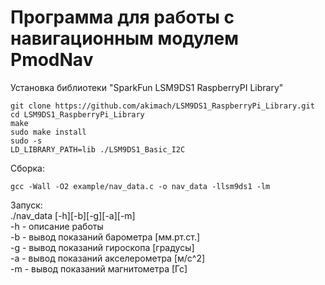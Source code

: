# Программа для работы с навигационным модулем PmodNav

Установка библиотеки "SparkFun LSM9DS1 RaspberryPI Library"  
```
git clone https://github.com/akimach/LSM9DS1_RaspberryPi_Library.git  
cd LSM9DS1_RaspberryPi_Library  
make  
sudo make install  
sudo -s  
LD_LIBRARY_PATH=lib ./LSM9DS1_Basic_I2C  
```

Сборка:  
```
gcc -Wall -O2 example/nav_data.c -o nav_data -llsm9ds1 -lm  
```

Запуск:  
./nav_data [-h][-b][-g][-a][-m]  
-h - описание работы  
-b - вывод показаний барометра  [мм.рт.ст.]  
-g - вывод показаний гироскопа  [градусы]  
-a - вывод показаний акселерометра  [м/с^2]  
-m - вывод показаний магнитометра [Гс]  